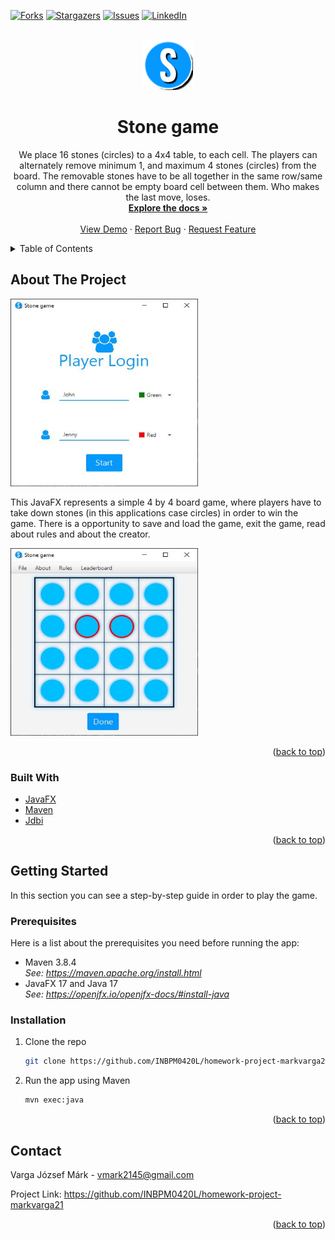 <div id="top"></div>
<!--
*** Thanks for checking out the Best-README-Template. If you have a suggestion
*** that would make this better, please fork the repo and create a pull request
*** or simply open an issue with the tag "enhancement".
*** Don't forget to give the project a star!
*** Thanks again! Now go create something AMAZING! :D
-->



<!-- PROJECT SHIELDS -->
<!--
*** I'm using markdown "reference style" links for readability.
*** Reference links are enclosed in brackets [ ] instead of parentheses ( ).
*** See the bottom of this document for the declaration of the reference variables
*** for contributors-url, forks-url, etc. This is an optional, concise syntax you may use.
*** https://www.markdownguide.org/basic-syntax/#reference-style-links
-->
[![Forks][forks-shield]][forks-url]
[![Stargazers][stars-shield]][stars-url]
[![Issues][issues-shield]][issues-url]
[![LinkedIn][linkedin-shield]][linkedin-url]



<!-- PROJECT LOGO -->
<br />
<div align="center">
  <a href="https://github.com/INBPM0420L/homework-project-markvarga21">
    <img src="src/main/resources/images/game-logo.png" alt="Logo" width="80" height="80">
  </a>

<h1 align="center">Stone game</h1>

  <p align="center">
    We place 16 stones (circles) to a 4x4 table, to each cell. The players can alternately remove minimum 1, and maximum 4 stones (circles) from the board. The removable stones have to be all together in the same row/same column and there cannot be empty board cell between them. Who makes the last move, loses.
    <br />
    <a href="https://github.com/INBPM0420L/homework-project-markvarga21"><strong>Explore the docs »</strong></a>
    <br />
    <br />
    <a href="https://github.com/INBPM0420L/homework-project-markvarga21">View Demo</a>
    ·
    <a href="https://github.com/INBPM0420L/homework-project-markvarga21/issues">Report Bug</a>
    ·
    <a href="https://github.com/INBPM0420L/homework-project-markvarga21/issues">Request Feature</a>
  </p>
</div>



<!-- TABLE OF CONTENTS -->
<details>
  <summary>Table of Contents</summary>
  <ol>
    <li>
      <a href="#about-the-project">About The Project</a>
      <ul>
        <li><a href="#built-with">Built With</a></li>
      </ul>
    </li>
    <li>
      <a href="#getting-started">Getting Started</a>
      <ul>
        <li><a href="#prerequisites">Prerequisites</a></li>
        <li><a href="#installation">Installation</a></li>
      </ul>
    </li>
    <li><a href="#contact">Contact</a></li>
  </ol>
</details>



<!-- ABOUT THE PROJECT -->
## About The Project

<img src="src/main/resources/images/login-screen-preview.JPG" alt="Logo" width="300" height="300">

This JavaFX represents a simple 4 by 4 board game, where players have to take down stones (in this applications case circles) in order to win the game. There is a opportunity to save and load the game, exit the game, read about rules and about the creator.

<img src="src/main/resources/images/game-preview.JPG" alt="Logo" width="300" height="300">

<p align="right">(<a href="#top">back to top</a>)</p>

### Built With

* [JavaFX](https://openjfx.io/)
* [Maven](https://maven.apache.org/)
* [Jdbi](https://jdbi.org/)
<p align="right">(<a href="#top">back to top</a>)</p>



<!-- GETTING STARTED -->
## Getting Started

In this section you can see a step-by-step guide in order to play the game.

### Prerequisites

Here is a list about the prerequisites you need before running the app:
* Maven 3.8.4
  *</br>See: https://maven.apache.org/install.html*
* JavaFX 17 and Java 17
  *</br>See: https://openjfx.io/openjfx-docs/#install-java*

### Installation

1. Clone the repo
   ```sh
   git clone https://github.com/INBPM0420L/homework-project-markvarga21.git
   ```
2. Run the app using Maven
   ```sh
   mvn exec:java
   ```

<p align="right">(<a href="#top">back to top</a>)</p>

<!-- CONTACT -->
## Contact

Varga József Márk - vmark2145@gmail.com

Project Link: https://github.com/INBPM0420L/homework-project-markvarga21

<p align="right">(<a href="#top">back to top</a>)</p>


<!-- MARKDOWN LINKS & IMAGES -->
<!-- https://www.markdownguide.org/basic-syntax/#reference-style-links -->
[forks-shield]: https://img.shields.io/github/forks/github_username/repo_name.svg?style=for-the-badge
[forks-url]: https://github.com/INBPM0420L/homework-project-markvarga21/network/members
[stars-shield]: https://img.shields.io/github/stars/github_username/repo_name.svg?style=for-the-badge
[stars-url]: https://github.com/INBPM0420L/homework-project-markvarga21/stargazers
[issues-shield]: https://img.shields.io/github/issues/github_username/repo_name.svg?style=for-the-badge
[issues-url]: https://github.com/INBPM0420L/homework-project-markvarga21/issues
[linkedin-shield]: https://img.shields.io/badge/-LinkedIn-black.svg?style=for-the-badge&logo=linkedin&colorB=555
[linkedin-url]: https://www.linkedin.com/in/j%C3%B3zsef-m%C3%A1rk-varga-202123225/
[product-screenshot]: images/screenshot.png
